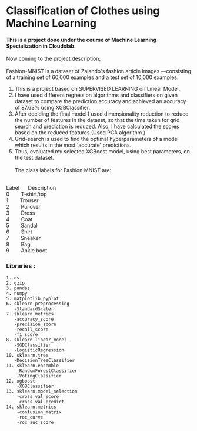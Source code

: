 # Classification of Clothes using Machine Learning
**This is a project done under the course of Machine Learning Specialization in Cloudxlab.** 
<br/><br/>
Now coming to the project description,
<br/><br/>
Fashion-MNIST is a dataset of Zalando's fashion article images —consisting of a training set of 60,000 examples and a test set of 10,000 examples.
<br/>
1. This is a project based on SUPERVISED LEARNING on Linear Model.
2. I have used different regression algorithms and classifiers on given dataset to compare the prediction accuracy and achieved an accuracy of 87.63% using XGBClassifier.
3. After deciding the final model I used dimensionality reduction to reduce the number of features in the dataset, so that the time taken for grid search and prediction is reduced. Also, I have calculated the scores based on the reduced features.(Used PCA algorithm.)
4. Grid-search is used to find the optimal hyperparameters of a model which results in the most 'accurate' predictions.
5. Thus, evaluated my selected XGBoost model, using best parameters, on the test dataset.
<br/><br/>
The class labels for Fashion MNIST are:
<br/>
Label &nbsp;&nbsp;&nbsp;&nbsp;  Description
<br/>
0    &nbsp;&nbsp;&nbsp;&nbsp;&nbsp;&nbsp;    T-shirt/top
<br/>
1    &nbsp;&nbsp;&nbsp;&nbsp;&nbsp;&nbsp;     Trouser
<br/>
2      &nbsp;&nbsp;&nbsp;&nbsp;&nbsp;&nbsp;   Pullover
<br/>
3    &nbsp;&nbsp;&nbsp;&nbsp;&nbsp;&nbsp;     Dress
<br/>
4   &nbsp;&nbsp;&nbsp;&nbsp;&nbsp;&nbsp;      Coat
<br/>
5    &nbsp;&nbsp;&nbsp;&nbsp;&nbsp;&nbsp;     Sandal
<br/>
6    &nbsp;&nbsp;&nbsp;&nbsp;&nbsp;&nbsp;     Shirt
<br/>
7     &nbsp;&nbsp;&nbsp;&nbsp;&nbsp;&nbsp;    Sneaker
<br/>
8    &nbsp;&nbsp;&nbsp;&nbsp;&nbsp;&nbsp;     Bag
<br/>
9      &nbsp;&nbsp;&nbsp;&nbsp;&nbsp;&nbsp;   Ankle boot


### Libraries :
```
1. os
2. gzip
3. pandas
4. numpy
5. matplotlib.pyplot
6. sklearn.preprocessing
   -StandardScaler
7. sklearn.metrics
   -accuracy_score
   -precision_score
   -recall_score
   -f1_score
8. sklearn.linear_model
   -SGDClassifier
   -LogisticRegression
10. sklearn.tree
   -DecisionTreeClassifier
11. sklearn.ensemble
    -RandomForestClassifier
    -VotingClassifier
12. xgboost
    -XGBClassifier
13. sklearn.model_selection
    -cross_val_score
    -cross_val_predict
14. sklearn.metrics
    -confusion_matrix
    -roc_curve
    -roc_auc_score
```
